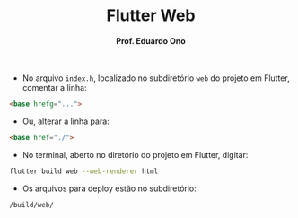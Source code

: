 
<h1 align="center">Flutter Web</h1>

<h4 align="center">Prof. Eduardo Ono</h4>

&nbsp;

* No arquivo `index.h`, localizado no subdiretório `web` do projeto em Flutter, comentar a linha:

```html
<base hrefg="...">
```

* Ou, alterar a linha para:

```html
<base href="./">
```

* No terminal, aberto no diretório do projeto em Flutter, digitar:

```sh
flutter build web --web-renderer html
```

* Os arquivos para deploy estão no subdiretório:

```
/build/web/
```

&nbsp;

